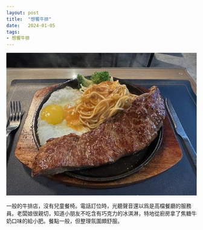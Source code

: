```yaml
---
layout: post
title:  "想饗牛排"
date:   2024-01-05
tags:
- 想饗牛排
---
```

![想饗牛排](/media/2024-01-05-想饗牛排.jpeg)

一般的牛排店，沒有兒童餐椅。電話訂位時，光聽聲音還以爲是高檔餐廳的服務員。老闆娘很親切，知道小朋友不吃含有巧克力的冰淇淋，特地從廚房拿了焦糖牛奶口味的給小肥。餐點一般，但整理氛圍頗舒服。